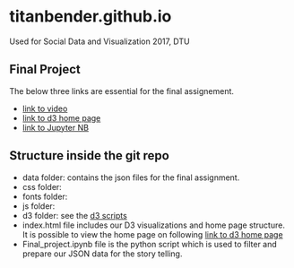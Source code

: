 # titanbender.github.io
Used for Social Data and Visualization 2017, DTU

## Final Project
The below three links are essential for the final assignement. 
* [link to video](https://vimeo.com/211653855)
* [link to d3 home page](https://titanbender.github.io)
* [link to Jupyter NB](http://nbviewer.jupyter.org/url/titanbender.github.io/Final_project.ipynb)

## Structure inside the git repo

- data folder: contains the json files for the final assignment.
- css folder:
- fonts folder:
- js folder:
- d3 folder: see the [d3 scripts](https://github.com/titanbender/titanbender.github.io)
- index.html file includes our D3 visualizations and home page structure. It is possible to view the home page on following [link to d3 home page](https://titanbender.github.io)
- Final_project.ipynb file is the python script which is used to filter and prepare our JSON data for the story telling.
